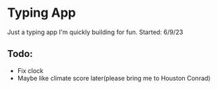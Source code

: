 # Typing App

Just a typing app I'm quickly building for fun.
Started: 6/9/23

## Todo:
- Fix clock
- Maybe like climate score later(please bring me to Houston Conrad)
